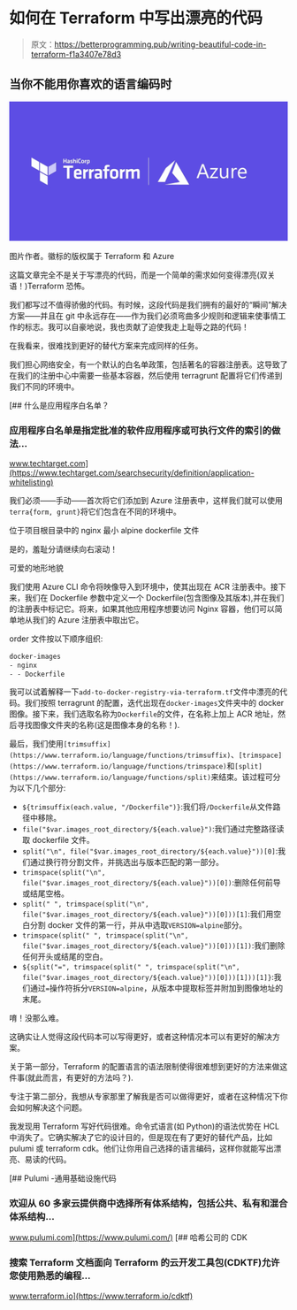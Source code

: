 # 如何在 Terraform 中写出漂亮的代码

> 原文：<https://betterprogramming.pub/writing-beautiful-code-in-terraform-f1a3407e78d3>

## 当你不能用你喜欢的语言编码时

![](img/bd04437e58e292dd1add6fe700b2f771.png)

图片作者。徽标的版权属于 Terraform 和 Azure

这篇文章完全不是关于写漂亮的代码，而是一个简单的需求如何变得漂亮(双关语！)Terraform 恐怖。

我们都写过不值得骄傲的代码。有时候，这段代码是我们拥有的最好的“瞬间”解决方案——并且在 git 中永远存在——作为我们必须弯曲多少规则和逻辑来使事情工作的标志。我可以自豪地说，我也贡献了迫使我走上耻辱之路的代码！

在我看来，很难找到更好的替代方案来完成同样的任务。

我们担心网络安全，有一个默认的白名单政策，包括著名的容器注册表。这导致了在我们的注册中心中需要一些基本容器，然后使用 terragrunt 配置将它们传递到我们不同的环境中。

[](https://www.techtarget.com/searchsecurity/definition/application-whitelisting) [## 什么是应用程序白名单？

### 应用程序白名单是指定批准的软件应用程序或可执行文件的索引的做法…

www.techtarget.com](https://www.techtarget.com/searchsecurity/definition/application-whitelisting) 

我们必须——手动——首次将它们添加到 Azure 注册表中，这样我们就可以使用`terra{form, grunt}`将它们包含在不同的环境中。

位于项目根目录中的 nginx 最小 alpine dockerfile 文件

是的，羞耻分请继续向右滚动！

可爱的地形地貌

我们使用 Azure CLI 命令将映像导入到环境中，使其出现在 ACR 注册表中。接下来，我们在 Dockerfile 参数中定义一个 Dockerfile(包含图像及其版本),并在我们的注册表中标记它。将来，如果其他应用程序想要访问 Nginx 容器，他们可以简单地从我们的 Azure 注册表中取出它。

order 文件按以下顺序组织:

```
docker-images
- nginx
- - Dockerfile
```

我可以试着解释一下`add-to-docker-registry-via-terraform.tf`文件中漂亮的代码。我们按照 terragrunt 的配置，迭代出现在`docker-images`文件夹中的 docker 图像。接下来，我们选取名称为`Dockerfile`的文件，在名称上加上 ACR 地址，然后寻找图像文件夹的名称(这是图像本身的名称！).

最后，我们使用`[trimsuffix](https://www.terraform.io/language/functions/trimsuffix)`、`[trimspace](https://www.terraform.io/language/functions/trimspace)`和`[split](https://www.terraform.io/language/functions/split)`来结束。该过程可分为以下几个部分:

*   `${trimsuffix(each.value, "/Dockerfile")}`:我们将`/Dockerfile`从文件路径中移除。
*   `file("$var.images_root_directory/${each.value}")`:我们通过完整路径读取 dockerfile 文件。
*   `split("\n", file("$var.images_root_directory/${each.value}"))[0]`:我们通过换行符分割文件，并挑选出与版本匹配的第一部分。
*   `trimspace(split("\n", file("$var.images_root_directory/${each.value}"))[0])`:删除任何前导或结尾空格。
*   `split(" ", trimspace(split("\n", file("$var.images_root_directory/${each.value}"))[0]))[1]`:我们用空白分割 docker 文件的第一行，并从中选取`VERSION=alpine`部分。
*   `trimspace(split(" ", trimspace(split("\n", file("$var.images_root_directory/${each.value}"))[0]))[1])`:我们删除任何开头或结尾的空白。
*   `${split("=", trimspace(split(" ", trimspace(split("\n", file("$var.images_root_directory/${each.value}"))[0]))[1]))[1]}`:我们通过`=`操作符拆分`VERSION=alpine`，从版本中提取标签并附加到图像地址的末尾。

唷！没那么难。

这确实让人觉得这段代码本可以写得更好，或者这种情况本可以有更好的解决方案。

关于第一部分，Terraform 的配置语言的语法限制使得很难想到更好的方法来做这件事(就此而言，有更好的方法吗？).

专注于第二部分，我想从专家那里了解我是否可以做得更好，或者在这种情况下你会如何解决这个问题。

我发现用 Terraform 写好代码很难。命令式语言(如 Python)的语法优势在 HCL 中消失了。它确实解决了它的设计目的，但是现在有了更好的替代产品，比如 pulumi 或 terraform cdk。他们让你用自己选择的语言编码，这样你就能写出漂亮、易读的代码。

[](https://www.pulumi.com/) [## Pulumi -通用基础设施代码

### 欢迎从 60 多家云提供商中选择所有体系结构，包括公共、私有和混合体系结构…

www.pulumi.com](https://www.pulumi.com/) [](https://www.terraform.io/cdktf) [## 哈希公司的 CDK

### 搜索 Terraform 文档面向 Terraform 的云开发工具包(CDKTF)允许您使用熟悉的编程…

www.terraform.io](https://www.terraform.io/cdktf)